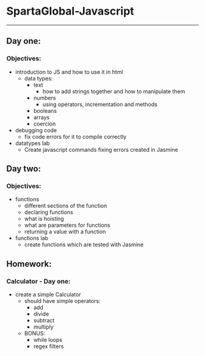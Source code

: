 # SpartaGlobal-Javascript
---
## Day one:
### Objectives:  

* introduction to JS and how to use it in html  
  * data types:
    * text
      * how to add strings together and how to manipulate them
    * numbers
      * using operators, incrementation and methods
    * booleans
    * arrays
    * coercion
* debugging code
  * fix code errors for it to compile correctly
* datatypes lab
  * Create javascript commands fixing errors created in Jasmine

## Day two:
### Objectives:

* functions
  * different sections of the function
  * declaring functions
  * what is hoisting
  * what are parameters for functions
  * returning a value with a function
* functions lab
  * create functions which are tested with Jasmine

## Homework:
### Calculator - Day one:

* create a simple Calculator
  * should have simple operators:
    * add
    * divide
    * subtract
    * multiply
  * BONUS:
    * while loops
    * regex filters
